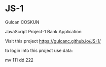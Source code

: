 # JS-1
Gulcan COSKUN 

JavaScript Project-1 Bank Application

Visit this project https://gulcanc.github.io/JS-1/

to login into this project use data: 

mv 111
dd 222
